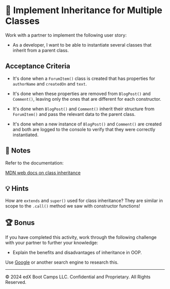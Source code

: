 # 📖 Implement Inheritance for Multiple Classes

Work with a partner to implement the following user story:

* As a developer, I want to be able to instantiate several classes that inherit from a parent class.

## Acceptance Criteria

* It's done when a `ForumItem()` class is created that has properties for `authorName` and `createdOn` and `text`.

* It's done when these properties are removed from `BlogPost()` and `Comment()`, leaving only the ones that are different for each constructor.

* It's done when `BlogPost()` and `Comment()` inherit their structure from `ForumItem()` and pass the relevant data to the parent class.

* It's done when a new instance of `BlogPost()` and `Comment()` are created and both are logged to the console to verify that they were correctly instantiated.

## 📝 Notes

Refer to the documentation: 

[MDN web docs on class inheritance](https://developer.mozilla.org/en-US/docs/Web/JavaScript/Reference/Classes#inheritance)

## 💡 Hints

How are `extends` and `super()` used for class inheritance? They are similar in scope to the `.call()` method we saw with constructor functions!

## 🏆 Bonus

If you have completed this activity, work through the following challenge with your partner to further your knowledge:

* Explain the benefits and disadvantages of inheritance in OOP.

Use [Google](https://www.google.com) or another search engine to research this.

---

© 2024 edX Boot Camps LLC. Confidential and Proprietary. All Rights Reserved.